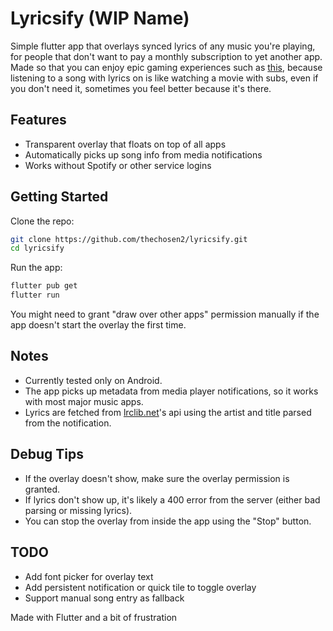 # Lyricsify (WIP Name)

Simple flutter app that overlays synced lyrics of any music you're playing, for people that don't want to pay a monthly subscription to yet another app. Made so that you can enjoy epic gaming experiences such as [this](https://youtu.be/OIiuG-nLTts), because listening to a song with lyrics on is like watching a movie with subs, even if you don't need it, sometimes you feel better because it's there.



## Features

- Transparent overlay that floats on top of all apps  
- Automatically picks up song info from media notifications  
- Works without Spotify or other service logins

## Getting Started

Clone the repo:

```bash
git clone https://github.com/thechosen2/lyricsify.git
cd lyricsify
```

Run the app:
```bash
flutter pub get
flutter run
```


You might need to grant "draw over other apps" permission manually if the app doesn't start the overlay the first time.

## Notes
- Currently tested only on Android.
- The app picks up metadata from media player notifications, so it works with most major music apps.
- Lyrics are fetched from [lrclib.net](lrclib.net)'s api using the artist and title parsed from the notification.

## Debug Tips
- If the overlay doesn't show, make sure the overlay permission is granted.
- If lyrics don't show up, it's likely a 400 error from the server (either bad parsing or missing lyrics).
- You can stop the overlay from inside the app using the "Stop" button.

## TODO
- Add font picker for overlay text
- Add persistent notification or quick tile to toggle overlay
- Support manual song entry as fallback

Made with Flutter and a bit of frustration
